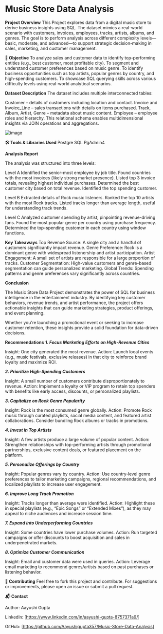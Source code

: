 # Music Store Data Analysis

**Project Overview** 
This Project explores data from a digital music store to derive business insights using SQL. The dataset mimics a real-world scenario with customers, invoices, employees, tracks, artists, albums, and genres. The goal is to perform analysis across different complexity levels—basic, moderate, and advanced—to support strategic decision-making in sales, marketing, and customer management.

**🎯 Objective**
To analyze sales and customer data to identify top-performing entities (e.g., best customer, most profitable city).
To segment and understand customer preferences based on music genre.
To identify business opportunities such as top artists, popular genres by country, and high-spending customers.
To showcase SQL querying skills across various difficulty levels using real-world analytical scenarios.

**Dataset Description**
The dataset includes multiple interconnected tables:

Customer – details of customers including location and contact.
Invoice and Invoice_Line – sales transactions with details on items purchased.
Track, Album, Artist, Genre – metadata about music content.
Employee – employee roles and hierarchy.
This relational schema enables multidimensional insights via JOIN operations and aggregations.

![image](https://github.com/user-attachments/assets/f82840f5-e8cd-46aa-a043-8be48919d473)

**🛠 Tools & Libraries Used**
Postgre SQL
PgAdmin4

**Analysis Report**

The analysis was structured into three levels:

Level A
Identified the senior-most employee by job title.
Found countries with the most invoices (likely strong market presence).
Listed top 3 invoice totals, revealing highest individual purchases.
Determined the best customer city based on total revenue.
Identified the top spending customer.

Level B
Extracted details of Rock music listeners.
Ranked the top 10 artists with the most Rock tracks.
Listed tracks longer than average length, useful for understanding track trends.

Level C
Analyzed customer spending by artist, pinpointing revenue-driving fans.
Found the most popular genre per country using purchase frequency.
Determined the top-spending customer in each country using window functions.

**Key Takeaways**
Top Revenue Source: A single city and a handful of customers significantly impact revenue.
Genre Preference: Rock is a dominant genre with widespread listenership and artist participation.
Artist Engagement: A small set of artists are responsible for a large proportion of tracks.
Customer Segmentation: High-value customers and genre-based segmentation can guide personalized marketing.
Global Trends: Spending patterns and genre preferences vary significantly across countries.

**Conclusion**

The Music Store Data Project demonstrates the power of SQL for business intelligence in the entertainment industry. By identifying key customer behaviors, revenue trends, and artist performance, the project offers actionable insights that can guide marketing strategies, product offerings, and event planning.

Whether you're launching a promotional event or seeking to increase customer retention, these insights provide a solid foundation for data-driven decisions.

**Recommendations**
***1. Focus Marketing Efforts on High-Revenue Cities***

Insight: One city generated the most revenue.
Action: Launch local events (e.g., music festivals, exclusive releases) in that city to reinforce brand loyalty and maximize ROI.

***2. Prioritize High-Spending Customers***

Insight: A small number of customers contribute disproportionately to revenue.
Action: Implement a loyalty or VIP program to retain top spenders with benefits like early access, discounts, or personalized playlists.

***3. Capitalize on Rock Genre Popularity***

Insight: Rock is the most consumed genre globally.
Action: Promote Rock music through curated playlists, social media content, and featured artist collaborations. Consider bundling Rock albums or tracks in promotions.

***4. Invest in Top Artists***

Insight: A few artists produce a large volume of popular content.
Action: Strengthen relationships with top-performing artists through promotional partnerships, exclusive content deals, or featured placement on the platform.

***5. Personalize Offerings by Country***

Insight: Popular genres vary by country.
Action: Use country-level genre preferences to tailor marketing campaigns, regional recommendations, and localized playlists to increase user engagement.

***6. Improve Long Track Promotion***

Insight: Tracks longer than average were identified.
Action: Highlight these in special playlists (e.g., “Epic Songs” or “Extended Mixes”), as they may appeal to niche audiences and increase session time.

***7. Expand into Underperforming Countries***

Insight: Some countries have lower purchase volumes.
Action: Run targeted campaigns or offer discounts to boost acquisition and sales in underpenetrated markets.

***8. Optimize Customer Communication***

Insight: Email and customer data were used in queries.
Action: Leverage email marketing to recommend genres/artists based on past purchases or listening behavior.

**🤝 Contributing**
Feel free to fork this project and contribute. For suggestions or improvements, please open an issue or submit a pull request.

**📬 Contact**

Author: Aayushi Gupta

LinkedIn: [https://www.linkedin.com/in/aayushi-gupta-8757371a9/]

GitHub: [https://github.com/Aayushigupta357/Music-Store-Data-Analysis]

